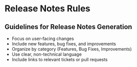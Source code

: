# Release Notes Rules

## Guidelines for Release Notes Generation

- Focus on user-facing changes
- Include new features, bug fixes, and improvements
- Organize by category (Features, Bug Fixes, Improvements)
- Use clear, non-technical language
- Include links to relevant tickets or pull requests
